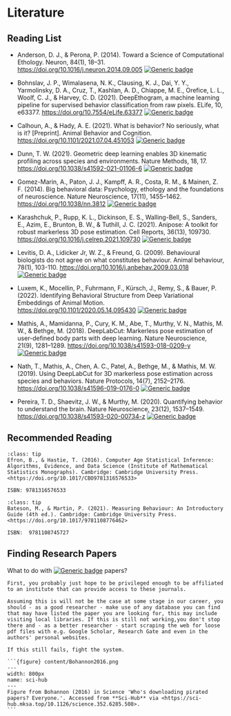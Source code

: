 # Literature

## Reading List

* Anderson, D. J., & Perona, P. (2014). Toward a Science of Computational Ethology. Neuron, 84(1), 18–31. <https://doi.org/10.1016/j.neuron.2014.09.005>  [![Generic badge](https://img.shields.io/badge/open%20access-yes-green.svg)](https://doi.org/10.1016/j.neuron.2014.09.005)

* Bohnslav, J. P., Wimalasena, N. K., Clausing, K. J., Dai, Y. Y., Yarmolinsky, D. A., Cruz, T., Kashlan, A. D., Chiappe, M. E., Orefice, L. L., Woolf, C. J., & Harvey, C. D. (2021). DeepEthogram, a machine learning pipeline for supervised behavior classification from raw pixels. ELife, 10, e63377. <https://doi.org/10.7554/eLife.63377>  [![Generic badge](https://img.shields.io/badge/open%20access-yes-green.svg)](https://doi.org/10.7554/eLife.63377)

* Calhoun, A., & Hady, A. E. (2021). What is behavior? No seriously, what is it? [Preprint]. Animal Behavior and Cognition. <https://doi.org/10.1101/2021.07.04.451053>  [![Generic badge](https://img.shields.io/badge/open%20access-yes-green.svg)](https://doi.org/10.1101/2021.07.04.451053)

* Dunn, T. W. (2021). Geometric deep learning enables 3D kinematic profiling across species and environments. Nature Methods, 18, 17. <https://doi.org/10.1038/s41592-021-01106-6>  [![Generic badge](https://img.shields.io/badge/open%20access-no-red.svg)](#finding-research-papers)

* Gomez-Marin, A., Paton, J. J., Kampff, A. R., Costa, R. M., & Mainen, Z. F. (2014). Big behavioral data: Psychology, ethology and the foundations of neuroscience. Nature Neuroscience, 17(11), 1455–1462. <https://doi.org/10.1038/nn.3812>  [![Generic badge](https://img.shields.io/badge/open%20access-no-red.svg)](#finding-research-papers)

* Karashchuk, P., Rupp, K. L., Dickinson, E. S., Walling-Bell, S., Sanders, E., Azim, E., Brunton, B. W., & Tuthill, J. C. (2021). Anipose: A toolkit for robust markerless 3D pose estimation. Cell Reports, 36(13), 109730. <https://doi.org/10.1016/j.celrep.2021.109730>  [![Generic badge](https://img.shields.io/badge/open%20access-yes-green.svg)](https://doi.org/10.1016/j.celrep.2021.109730)

* Levitis, D. A., Lidicker Jr, W. Z., & Freund, G. (2009). Behavioural biologists do not agree on what constitutes behaviour. Animal behaviour, 78(1), 103-110. <https://doi.org/10.1016/j.anbehav.2009.03.018>  [![Generic badge](https://img.shields.io/badge/open%20access-no-red.svg)](#finding-research-papers)

* Luxem, K., Mocellin, P., Fuhrmann, F., Kürsch, J., Remy, S., & Bauer, P. (2022). Identifying Behavioral Structure from Deep Variational Embeddings of Animal Motion. <https://doi.org/10.1101/2020.05.14.095430>  [![Generic badge](https://img.shields.io/badge/open%20access-yes-green.svg)](https://doi.org/10.1101/2020.05.14.095430)

* Mathis, A., Mamidanna, P., Cury, K. M., Abe, T., Murthy, V. N., Mathis, M. W., & Bethge, M. (2018). DeepLabCut: Markerless pose estimation of user-defined body parts with deep learning. Nature Neuroscience, 21(9), 1281–1289. <https://doi.org/10.1038/s41593-018-0209-y>  [![Generic badge](https://img.shields.io/badge/open%20access-no-red.svg)](#finding-research-papers)

* Nath, T., Mathis, A., Chen, A. C., Patel, A., Bethge, M., & Mathis, M. W. (2019). Using DeepLabCut for 3D markerless pose estimation across species and behaviors. Nature Protocols, 14(7), 2152–2176. <https://doi.org/10.1038/s41596-019-0176-0>  [![Generic badge](https://img.shields.io/badge/open%20access-no-red.svg)](#finding-research-papers)

* Pereira, T. D., Shaevitz, J. W., & Murthy, M. (2020). Quantifying behavior to understand the brain. Nature Neuroscience, 23(12), 1537–1549. <https://doi.org/10.1038/s41593-020-00734-z>  [![Generic badge](https://img.shields.io/badge/open%20access-no-red.svg)](#finding-research-papers)

## Recommended Reading

```{admonition} Computer Age Statistical Inference
:class: tip
Efron, B., & Hastie, T. (2016). Computer Age Statistical Inference: Algorithms, Evidence, and Data Science (Institute of Mathematical Statistics Monographs). Cambridge: Cambridge University Press. <https://doi.org/10.1017/CBO9781316576533>

ISBN: 9781316576533
```

```{admonition} Measuring Behaviour (An Introductory Guide) 4th Edition
:class: tip
Bateson, M., & Martin, P. (2021). Measuring Behaviour: An Introductory Guide (4th ed.). Cambridge: Cambridge University Press. <https://doi.org/10.1017/9781108776462>

ISBN:  9781108745727
```

## Finding Research Papers

What to do with [![Generic badge](https://img.shields.io/badge/open%20access-no-red.svg)](#finding-research-papers) papers?

````{toggle}
First, you probably just hope to be privileged enough to be affiliated to an institute that can provide access to these journals.

Assuming this is will not be the case at some stage in our career, you should - as a good researcher - make use of any database you can find that may have listed the paper you are looking for, this may include visiting local libraries. If this is still not working,you don't stop there and - as a better researcher - start scraping the web for loose pdf files with e.g. Google Scholar, Research Gate and even in the authors' personal websites.

If this still fails, fight the system.

```{figure} content/Bohannon2016.png
---
width: 800px
name: sci-hub
---
Figure from Bohannon (2016) in Science 'Who's downloading pirated papers? Everyone.'. Accessed from **Sci-Hub** via <https://sci-hub.mksa.top/10.1126/science.352.6285.508>.
```
````
